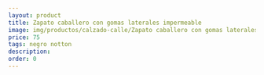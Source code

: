 ```yaml
---
layout: product
title: Zapato caballero con gomas laterales impermeable
image: img/productos/calzado-calle/Zapato caballero con gomas laterales impermeable=75=negro notton.webp
price: 75
tags: negro notton
description: 
order: 0
---
```

